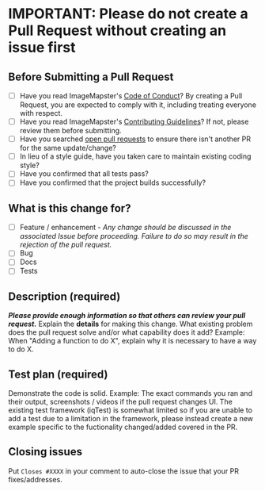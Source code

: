 # IMPORTANT: Please do not create a Pull Request without creating an issue first

## Before Submitting a Pull Request

- [ ] Have you read ImageMapster's [Code of Conduct](https://github.com/jamietre/ImageMapster/blob/main/CODE_OF_CONDUCT.md)? By creating a Pull Request, you are expected to comply with it, including treating everyone with respect.
- [ ] Have you read ImageMapster's [Contributing Guidelines](https://github.com/jamietre/ImageMapster/blob/main/CONTRIBUTING.md)? If not, please review them before submitting.
- [ ] Have you searched [open pull requests](https://github.com/jamietre/ImageMapster/pulls?q=is%3Aopen+is%3Apr) to ensure there isn't another PR for the same update/change?
- [ ] In lieu of a style guide, have you taken care to maintain existing coding style?
- [ ] Have you confirmed that all tests pass?
- [ ] Have you confirmed that the project builds successfully?

## What is this change for?

- [ ] Feature / enhancement - _Any change should be discussed in the associated Issue before proceeding. Failure to do so may result in the rejection of the pull request._
- [ ] Bug
- [ ] Docs
- [ ] Tests

## Description (required)

**_Please provide enough information so that others can review your pull request._**
Explain the **details** for making this change. What existing problem does the pull request solve and/or what capability does it add?
Example: When "Adding a function to do X", explain why it is necessary to have a way to do X.

## Test plan (required)

Demonstrate the code is solid. Example: The exact commands you ran and their output, screenshots / videos if the pull request changes UI. The existing test framework (iqTest) is somewhat limited so if you are unable to add a test due to a limitation in the framework, please instead create a new example specific to the fuctionality changed/added covered in the PR.

## Closing issues

Put `Closes #XXXX` in your comment to auto-close the issue that your PR fixes/addresses.
